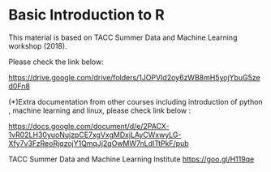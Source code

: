
# Basic Introduction  to R 




This  material is based on TACC Summer Data and Machine Learning workshop (2018).

Please check the link below:

https://drive.google.com/drive/folders/1JOPVId2oy6zWB8mH5yojYbuG5zed0Fn8


(*)Extra documentation from other courses including  introduction of python , machine learning and linux, please check link below : 


https://docs.google.com/document/d/e/2PACX-1vR02LH30yuoNujzpCE7xgVxgMDxjLAyCWxwyLG-Xfy7v3FzReoRjqzojY1QmqJj2qOwMW7nLdITtPkF/pub

TACC Summer Data and Machine Learning Institute
https://goo.gl/H119qe
